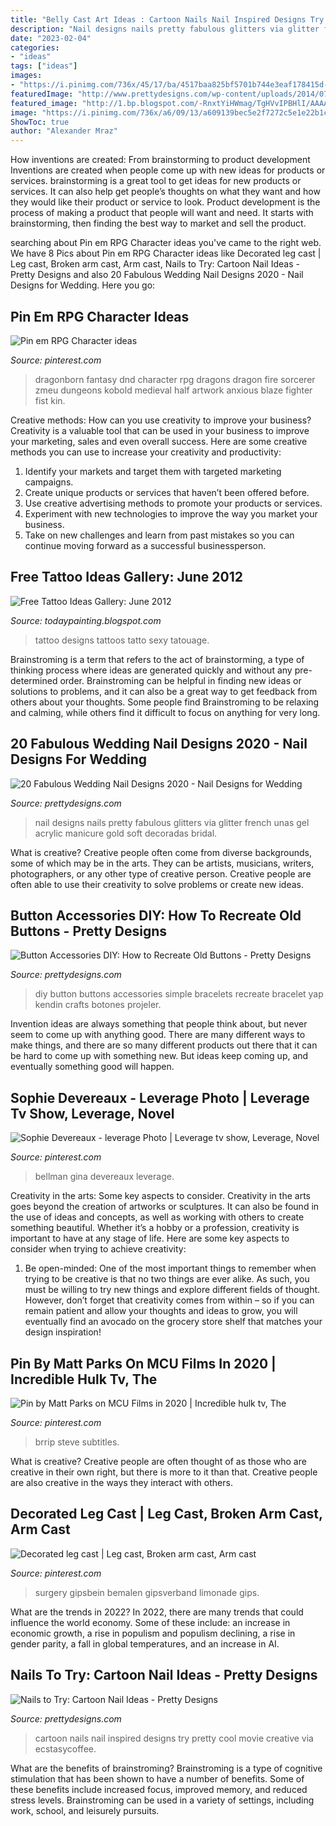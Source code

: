 ```yaml
---
title: "Belly Cast Art Ideas : Cartoon Nails Nail Inspired Designs Try Pretty Cool Movie Creative Via Ecstasycoffee"
description: "Nail designs nails pretty fabulous glitters via glitter french unas gel acrylic manicure gold soft decoradas bridal"
date: "2023-02-04"
categories:
- "ideas"
tags: ["ideas"]
images:
- "https://i.pinimg.com/736x/45/17/ba/4517baa825bf5701b744e3eaf178415d--dragonborn-dnd-dwarf-fortress.jpg"
featuredImage: "http://www.prettydesigns.com/wp-content/uploads/2014/07/Beautiful-Wedding-Nail-With-Glitters.jpg"
featured_image: "http://1.bp.blogspot.com/-RnxtYiHWmag/TgHVvIPBHlI/AAAAAAAAAJM/Eg_aDxHqgYQ/s1600/cute+tattoos+designs+39.jpg"
image: "https://i.pinimg.com/736x/a6/09/13/a609139bec5e2f7272c5e1e22b1c14b5.jpg"
ShowToc: true
author: "Alexander Mraz"
---
```



How inventions are created: From brainstorming to product development
Inventions are created when people come up with new ideas for products or services. brainstorming is a great tool to get ideas for new products or services. It can also help get people’s thoughts on what they want and how they would like their product or service to look. Product development is the process of making a product that people will want and need. It starts with brainstorming, then finding the best way to market and sell the product.

	

		
searching about Pin em RPG Character ideas you've came to the right web. We have 8 Pics about Pin em RPG Character ideas like Decorated leg cast | Leg cast, Broken arm cast, Arm cast, Nails to Try: Cartoon Nail Ideas - Pretty Designs and also 20 Fabulous Wedding Nail Designs 2020 - Nail Designs for Wedding. Here you go:
		
    
## Pin Em RPG Character Ideas

<img loading=lazy src="https://i.pinimg.com/736x/45/17/ba/4517baa825bf5701b744e3eaf178415d--dragonborn-dnd-dwarf-fortress.jpg" onerror="this.onerror=null;this.src='https://tse4.mm.bing.net/th?id=OIP.LZ4H_f64RyAYbbYSWZoVDAHaJ4&amp;pid=15.1';" alt="Pin em RPG Character ideas">

_Source: pinterest.com_

>dragonborn fantasy dnd character rpg dragons dragon fire sorcerer zmeu dungeons kobold medieval half artwork anxious blaze fighter fist kin. 

	

Creative methods: How can you use creativity to improve your business?
Creativity is a valuable tool that can be used in your business to improve your marketing, sales and even overall success. Here are some creative methods you can use to increase your creativity and productivity: 
1. Identify your markets and target them with targeted marketing campaigns.
2. Create unique products or services that haven’t been offered before.
3. Use creative advertising methods to promote your products or services. 
4. Experiment with new technologies to improve the way you market your business. 
5. Take on new challenges and learn from past mistakes so you can continue moving forward as a successful businessperson.

    
## Free Tattoo Ideas Gallery: June 2012

<img loading=lazy src="http://1.bp.blogspot.com/-RnxtYiHWmag/TgHVvIPBHlI/AAAAAAAAAJM/Eg_aDxHqgYQ/s1600/cute+tattoos+designs+39.jpg" onerror="this.onerror=null;this.src='https://tse2.mm.bing.net/th?id=OIP.2M95oNhmcKvGZdC4hV24QwHaJ4&amp;pid=15.1';" alt="Free Tattoo Ideas Gallery: June 2012">

_Source: todaypainting.blogspot.com_

>tattoo designs tattoos tatto sexy tatouage. 

	

Brainstroming is a term that refers to the act of brainstorming, a type of thinking process where ideas are generated quickly and without any pre-determined order. Brainstroming can be helpful in finding new ideas or solutions to problems, and it can also be a great way to get feedback from others about your thoughts. Some people find Brainstroming to be relaxing and calming, while others find it difficult to focus on anything for very long.

    
## 20 Fabulous Wedding Nail Designs 2020 - Nail Designs For Wedding

<img loading=lazy src="http://www.prettydesigns.com/wp-content/uploads/2014/07/Beautiful-Wedding-Nail-With-Glitters.jpg" onerror="this.onerror=null;this.src='https://tse4.mm.bing.net/th?id=OIP.giXHYxmnvfpaLpqvCRlPxwHaNU&amp;pid=15.1';" alt="20 Fabulous Wedding Nail Designs 2020 - Nail Designs for Wedding">

_Source: prettydesigns.com_

>nail designs nails pretty fabulous glitters via glitter french unas gel acrylic manicure gold soft decoradas bridal. 

	

What is creative?
Creative people often come from diverse backgrounds, some of which may be in the arts. They can be artists, musicians, writers, photographers, or any other type of creative person. Creative people are often able to use their creativity to solve problems or create new ideas.

    
## Button Accessories DIY: How To Recreate Old Buttons - Pretty Designs

<img loading=lazy src="http://www.prettydesigns.com/wp-content/uploads/2014/02/Simple-Button-DIY.jpg" onerror="this.onerror=null;this.src='https://tse2.mm.bing.net/th?id=OIP.r9JU4ge_Tk5JF5jbtwYROQHaE8&amp;pid=15.1';" alt="Button Accessories DIY: How to Recreate Old Buttons - Pretty Designs">

_Source: prettydesigns.com_

>diy button buttons accessories simple bracelets recreate bracelet yap kendin crafts botones projeler. 

	

Invention ideas are always something that people think about, but never seem to come up with anything good. There are many different ways to make things, and there are so many different products out there that it can be hard to come up with something new. But ideas keep coming up, and eventually something good will happen.

    
## Sophie Devereaux - Leverage Photo | Leverage Tv Show, Leverage, Novel

<img loading=lazy src="https://i.pinimg.com/736x/7b/36/77/7b36778d013ab10881b4e650095a3b65.jpg" onerror="this.onerror=null;this.src='https://tse1.mm.bing.net/th?id=OIP.q9f-UYD9hd0J0IIf6chMJAAAAA&amp;pid=15.1';" alt="Sophie Devereaux - leverage Photo | Leverage tv show, Leverage, Novel">

_Source: pinterest.com_

>bellman gina devereaux leverage. 

	

Creativity in the arts: Some key aspects to consider.
Creativity in the arts goes beyond the creation of artworks or sculptures. It can also be found in the use of ideas and concepts, as well as working with others to create something beautiful. Whether it’s a hobby or a profession, creativity is important to have at any stage of life. Here are some key aspects to consider when trying to achieve creativity: 
1) Be open-minded: One of the most important things to remember when trying to be creative is that no two things are ever alike. As such, you must be willing to try new things and explore different fields of thought. However, don’t forget that creativity comes from within – so if you can remain patient and allow your thoughts and ideas to grow, you will eventually find an avocado on the grocery store shelf that matches your design inspiration!

    
## Pin By Matt Parks On MCU Films In 2020 | Incredible Hulk Tv, The

<img loading=lazy src="https://i.pinimg.com/736x/69/d9/93/69d993285dbe83f89903b1049edf1f98.jpg" onerror="this.onerror=null;this.src='https://tse1.mm.bing.net/th?id=OIP.faTRRcY1JM7dTbGDkOU6uAHaK-&amp;pid=15.1';" alt="Pin by Matt Parks on MCU Films in 2020 | Incredible hulk tv, The">

_Source: pinterest.com_

>brrip steve subtitles. 

	

What is creative?
Creative people are often thought of as those who are creative in their own right, but there is more to it than that. Creative people are also creative in the ways they interact with others.

    
## Decorated Leg Cast | Leg Cast, Broken Arm Cast, Arm Cast

<img loading=lazy src="https://i.pinimg.com/736x/a6/09/13/a609139bec5e2f7272c5e1e22b1c14b5.jpg" onerror="this.onerror=null;this.src='https://tse4.mm.bing.net/th?id=OIP.M6lO-cucwqJL5Jy86YMz3gHaJ3&amp;pid=15.1';" alt="Decorated leg cast | Leg cast, Broken arm cast, Arm cast">

_Source: pinterest.com_

>surgery gipsbein bemalen gipsverband limonade gips. 

	

What are the trends in 2022?
In 2022, there are many trends that could influence the world economy. Some of these include: an increase in economic growth, a rise in populism and populism declining, a rise in gender parity, a fall in global temperatures, and an increase in AI.

    
## Nails To Try: Cartoon Nail Ideas - Pretty Designs

<img loading=lazy src="http://www.prettydesigns.com/wp-content/uploads/2014/05/Cartoon-Nails.jpg" onerror="this.onerror=null;this.src='https://tse1.mm.bing.net/th?id=OIP.OffzUgzyuRjDXz-5msundgHaJ4&amp;pid=15.1';" alt="Nails to Try: Cartoon Nail Ideas - Pretty Designs">

_Source: prettydesigns.com_

>cartoon nails nail inspired designs try pretty cool movie creative via ecstasycoffee. 

	

What are the benefits of brainstroming?
Brainstroming is a type of cognitive stimulation that has been shown to have a number of benefits. Some of these benefits include increased focus, improved memory, and reduced stress levels. Brainstroming can be used in a variety of settings, including work, school, and leisurely pursuits.

